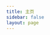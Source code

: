 ```yaml
---
title: 主页
sidebar: false
layout: page
---
```


<script lang="ts" setup>
import CardDate from '../../components/card/date.vue';
const blogfeature = {
title: '思考者',
description:
  '倘若我能够放下所有虚荣与自负，该会有一双更加清澈的眼睛来眺望远方吧。',
content: [
  {
	title: '论顾影自怜',
	excerpt:
	  '我一直都清楚，顾影自怜就是我最大的敌人，一个必须要打败的心魔。每一次当我反省自己自暴自弃式的沮丧时，我都能够发现它的身影。 ',
	date: '2022-02-09',
link:'/zh/blog/2022-02-09-feel-sorry-of-oneself',
	author: 'Jianyu MA',
	tag: '生活相关',
	img: '/img/profile/jm_profile_bw.jpg'
  },
  {
	title: '控制欲与改变他人',
	link: '/zh/blog/2020-02-04-changing-others-or-control',
	excerpt:
	  '如果我们反思自己那些试图改变他人想法的行为，便会频繁地怀疑这是否算是一种控制欲的表现。在本文中这些行为被视作了控制欲的一种表现。尽管我知道这种观点有待商榷，我们还是先顺着这个思路继续思考下去。',
	date: '2020-02-04',
	author: 'Jianyu MA',
	tag: '思考',
	img: '/img/profile/jm_profile_bw.jpg'
  }
]
}
</script>

<CardDate :features="blogfeature" class="border-b-2" />
